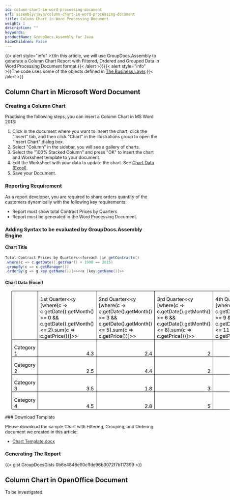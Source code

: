 ```yaml
---
id: column-chart-in-word-processing-document
url: assembly/java/column-chart-in-word-processing-document
title: Column Chart in Word Processing Document
weight: 1
description: ""
keywords: 
productName: GroupDocs.Assembly for Java
hideChildren: False
---
```

{{< alert style="info" >}}In this article, we will use GroupDocs.Assembly to generate a Column Chart Report with Filtered, Ordered and Grouped Data in Word Processing Document format.{{< /alert >}}{{< alert style="info" >}}The code uses some of the objects defined in [The Business Layer](https://docs.groupdocs.com/assembly/java/the-business-layer/).{{< /alert >}}

## Column Chart in Microsoft Word Document

### Creating a Column Chart

Practising the following steps, you can insert a Column Chart in MS Word 2013:

1.  Click in the document where you want to insert the chart, click the "Insert" tab, and then click "Chart" in the illustrations group to open the "Insert Chart" dialog box.
2.  Select "Column" in the sidebar, you will see a gallery of charts.
3.  Select the "100% Stacked Column" and press "OK" to insert the chart and Worksheet template to your document.
4.  Edit the Worksheet with your data to update the chart. See [Chart Data (Excel)](https://docs.groupdocs.com/assembly/java/column-chart-in-word-processing-document/#adding-syntax-to-be-evaluated-by-groupdocsassembly-engine).
5.  Save your Document.

### Reporting Requirement

As a report developer, you are required to share orders quantity of the customers dynamically with the following key requirements:

*   Report must show total Contract Prices by Quarters
*   Report must be generated in the Word Processing Document.

### Adding Syntax to be evaluated by GroupDocs.Assembly Engine

#### Chart Title

```java
Total Contract Prices by Quarters<<foreach [in getContracts()
.where(c => c.getDate().getYear() + 1900 == 2015)
.groupBy(c => c.getManager())
.orderBy(g => g.key.getName())]>><<x [key.getName()]>>
```

#### Chart Data (Excel)

<table class="MsoTableGrid" border="1" cellspacing="0" cellpadding="0" width="710" style="width: 532.45pt; margin-left: 15.75pt; border-collapse: collapse; border-top-color: initial; border-top-style: none; border-top-width: initial; border-right-color: initial; border-right-style: none; border-right-width: initial; border-bottom-color: initial; border-bottom-style: none; border-bottom-width: initial; border-left-color: initial; border-left-style: none; border-left-width: initial;"><tbody><tr><td width="98" valign="top" style="width: 73.65pt; border-top-color: windowtext; border-top-style: solid; border-top-width: 1pt; border-right-color: windowtext; border-right-style: solid; border-right-width: 1pt; border-bottom-color: windowtext; border-bottom-style: solid; border-bottom-width: 1pt; border-left-color: windowtext; border-left-style: solid; border-left-width: 1pt; padding-top: 0in; padding-right: 5.4pt; padding-bottom: 0in; padding-left: 5.4pt;"><p class="MsoNormal" style="margin-bottom: 0.0001pt; line-height: normal;">&nbsp;</p></td><td width="153" valign="bottom" style="width: 114.7pt; border-top-color: windowtext; border-top-style: solid; border-top-width: 1pt; border-right-color: windowtext; border-right-style: solid; border-right-width: 1pt; border-bottom-color: windowtext; border-bottom-style: solid; border-bottom-width: 1pt; border-left-color: initial; border-left-style: none; border-left-width: initial; padding-top: 0in; padding-right: 5.4pt; padding-bottom: 0in; padding-left: 5.4pt;"><p class="MsoNormal" style="margin-bottom: 0.0001pt; line-height: normal;"><span style="color: black;">1st Quarter&lt;&lt;y [where(c =&gt; c.getDate().getMonth() &gt;= 0 &amp;&amp; c.getDate().getMonth() &lt;= 2).sum(c =&gt; c.getPrice())]&gt;&gt;</span></p></td><td width="153" valign="bottom" style="width: 114.7pt; border-top-color: windowtext; border-top-style: solid; border-top-width: 1pt; border-right-color: windowtext; border-right-style: solid; border-right-width: 1pt; border-bottom-color: windowtext; border-bottom-style: solid; border-bottom-width: 1pt; border-left-color: initial; border-left-style: none; border-left-width: initial; padding-top: 0in; padding-right: 5.4pt; padding-bottom: 0in; padding-left: 5.4pt;"><p class="MsoNormal" style="margin-bottom: 0.0001pt; line-height: normal;"><span style="color: black;">2nd Quarter&lt;&lt;y [where(c =&gt; c.getDate().getMonth() &gt;= 3 &amp;&amp; c.getDate().getMonth() &lt;= 5).sum(c =&gt; c.getPrice())]&gt;&gt;</span></p></td><td width="153" valign="bottom" style="width: 114.7pt; border-top-color: windowtext; border-top-style: solid; border-top-width: 1pt; border-right-color: windowtext; border-right-style: solid; border-right-width: 1pt; border-bottom-color: windowtext; border-bottom-style: solid; border-bottom-width: 1pt; border-left-color: initial; border-left-style: none; border-left-width: initial; padding-top: 0in; padding-right: 5.4pt; padding-bottom: 0in; padding-left: 5.4pt;"><p class="MsoNormal" style="margin-bottom: 0.0001pt; line-height: normal;"><span style="color: black;">3rd Quarter&lt;&lt;y [where(c =&gt; c.getDate().getMonth() &gt;= 6 &amp;&amp; c.getDate().getMonth() &lt;= 8).sum(c =&gt; c.getPrice())]&gt;&gt;</span></p></td><td width="153" valign="bottom" style="width: 114.7pt; border-top-color: windowtext; border-top-style: solid; border-top-width: 1pt; border-right-color: windowtext; border-right-style: solid; border-right-width: 1pt; border-bottom-color: windowtext; border-bottom-style: solid; border-bottom-width: 1pt; border-left-color: initial; border-left-style: none; border-left-width: initial; padding-top: 0in; padding-right: 5.4pt; padding-bottom: 0in; padding-left: 5.4pt;"><p class="MsoNormal" style="margin-bottom: 0.0001pt; line-height: normal;"><span style="color: black;">4th Quarter&lt;&lt;y [where(c =&gt; c.getDate().getMonth() &gt;= 9 &amp;&amp; c.getDate().getMonth() &lt;= 11).sum(c =&gt; c.getPrice())]&gt;&gt;</span></p></td></tr><tr><td width="98" valign="bottom" style="width: 73.65pt; border-top-color: initial; border-top-style: none; border-top-width: initial; border-right-color: windowtext; border-right-style: solid; border-right-width: 1pt; border-bottom-color: windowtext; border-bottom-style: solid; border-bottom-width: 1pt; border-left-color: windowtext; border-left-style: solid; border-left-width: 1pt; padding-top: 0in; padding-right: 5.4pt; padding-bottom: 0in; padding-left: 5.4pt;"><p class="MsoNormal" style="margin-bottom: 0.0001pt; line-height: normal;"><span style="color: black;">Category 1</span></p></td><td width="153" valign="bottom" style="width: 114.7pt; border-top-color: initial; border-top-style: none; border-top-width: initial; border-left-color: initial; border-left-style: none; border-left-width: initial; border-bottom-color: windowtext; border-bottom-style: solid; border-bottom-width: 1pt; border-right-color: windowtext; border-right-style: solid; border-right-width: 1pt; padding-top: 0in; padding-right: 5.4pt; padding-bottom: 0in; padding-left: 5.4pt;"><p class="MsoNormal" align="right" style="margin-bottom: 0.0001pt; text-align: right; line-height: normal;"><span style="color: black;">4.3</span></p></td><td width="153" valign="bottom" style="width: 114.7pt; border-top-color: initial; border-top-style: none; border-top-width: initial; border-left-color: initial; border-left-style: none; border-left-width: initial; border-bottom-color: windowtext; border-bottom-style: solid; border-bottom-width: 1pt; border-right-color: windowtext; border-right-style: solid; border-right-width: 1pt; padding-top: 0in; padding-right: 5.4pt; padding-bottom: 0in; padding-left: 5.4pt;"><p class="MsoNormal" align="right" style="margin-bottom: 0.0001pt; text-align: right; line-height: normal;"><span style="color: black;">2.4</span></p></td><td width="153" valign="bottom" style="width: 114.7pt; border-top-color: initial; border-top-style: none; border-top-width: initial; border-left-color: initial; border-left-style: none; border-left-width: initial; border-bottom-color: windowtext; border-bottom-style: solid; border-bottom-width: 1pt; border-right-color: windowtext; border-right-style: solid; border-right-width: 1pt; padding-top: 0in; padding-right: 5.4pt; padding-bottom: 0in; padding-left: 5.4pt;"><p class="MsoNormal" align="right" style="margin-bottom: 0.0001pt; text-align: right; line-height: normal;"><span style="color: black;">2</span></p></td><td width="153" valign="bottom" style="width: 114.7pt; border-top-color: initial; border-top-style: none; border-top-width: initial; border-left-color: initial; border-left-style: none; border-left-width: initial; border-bottom-color: windowtext; border-bottom-style: solid; border-bottom-width: 1pt; border-right-color: windowtext; border-right-style: solid; border-right-width: 1pt; padding-top: 0in; padding-right: 5.4pt; padding-bottom: 0in; padding-left: 5.4pt;"><p class="MsoNormal" align="right" style="margin-bottom: 0.0001pt; text-align: right; line-height: normal;"><span style="color: black;">3</span></p></td></tr><tr><td width="98" valign="bottom" style="width: 73.65pt; border-top-color: initial; border-top-style: none; border-top-width: initial; border-right-color: windowtext; border-right-style: solid; border-right-width: 1pt; border-bottom-color: windowtext; border-bottom-style: solid; border-bottom-width: 1pt; border-left-color: windowtext; border-left-style: solid; border-left-width: 1pt; padding-top: 0in; padding-right: 5.4pt; padding-bottom: 0in; padding-left: 5.4pt;"><p class="MsoNormal" style="margin-bottom: 0.0001pt; line-height: normal;"><span style="color: black;">Category 2</span></p></td><td width="153" valign="bottom" style="width: 114.7pt; border-top-color: initial; border-top-style: none; border-top-width: initial; border-left-color: initial; border-left-style: none; border-left-width: initial; border-bottom-color: windowtext; border-bottom-style: solid; border-bottom-width: 1pt; border-right-color: windowtext; border-right-style: solid; border-right-width: 1pt; padding-top: 0in; padding-right: 5.4pt; padding-bottom: 0in; padding-left: 5.4pt;"><p class="MsoNormal" align="right" style="margin-bottom: 0.0001pt; text-align: right; line-height: normal;"><span style="color: black;">2.5</span></p></td><td width="153" valign="bottom" style="width: 114.7pt; border-top-color: initial; border-top-style: none; border-top-width: initial; border-left-color: initial; border-left-style: none; border-left-width: initial; border-bottom-color: windowtext; border-bottom-style: solid; border-bottom-width: 1pt; border-right-color: windowtext; border-right-style: solid; border-right-width: 1pt; padding-top: 0in; padding-right: 5.4pt; padding-bottom: 0in; padding-left: 5.4pt;"><p class="MsoNormal" align="right" style="margin-bottom: 0.0001pt; text-align: right; line-height: normal;"><span style="color: black;">4.4</span></p></td><td width="153" valign="bottom" style="width: 114.7pt; border-top-color: initial; border-top-style: none; border-top-width: initial; border-left-color: initial; border-left-style: none; border-left-width: initial; border-bottom-color: windowtext; border-bottom-style: solid; border-bottom-width: 1pt; border-right-color: windowtext; border-right-style: solid; border-right-width: 1pt; padding-top: 0in; padding-right: 5.4pt; padding-bottom: 0in; padding-left: 5.4pt;"><p class="MsoNormal" align="right" style="margin-bottom: 0.0001pt; text-align: right; line-height: normal;"><span style="color: black;">2</span></p></td><td width="153" valign="bottom" style="width: 114.7pt; border-top-color: initial; border-top-style: none; border-top-width: initial; border-left-color: initial; border-left-style: none; border-left-width: initial; border-bottom-color: windowtext; border-bottom-style: solid; border-bottom-width: 1pt; border-right-color: windowtext; border-right-style: solid; border-right-width: 1pt; padding-top: 0in; padding-right: 5.4pt; padding-bottom: 0in; padding-left: 5.4pt;"><p class="MsoNormal" align="right" style="margin-bottom: 0.0001pt; text-align: right; line-height: normal;"><span style="color: black;">2</span></p></td></tr><tr><td width="98" valign="bottom" style="width: 73.65pt; border-top-color: initial; border-top-style: none; border-top-width: initial; border-right-color: windowtext; border-right-style: solid; border-right-width: 1pt; border-bottom-color: windowtext; border-bottom-style: solid; border-bottom-width: 1pt; border-left-color: windowtext; border-left-style: solid; border-left-width: 1pt; padding-top: 0in; padding-right: 5.4pt; padding-bottom: 0in; padding-left: 5.4pt;"><p class="MsoNormal" style="margin-bottom: 0.0001pt; line-height: normal;"><span style="color: black;">Category 3</span></p></td><td width="153" valign="bottom" style="width: 114.7pt; border-top-color: initial; border-top-style: none; border-top-width: initial; border-left-color: initial; border-left-style: none; border-left-width: initial; border-bottom-color: windowtext; border-bottom-style: solid; border-bottom-width: 1pt; border-right-color: windowtext; border-right-style: solid; border-right-width: 1pt; padding-top: 0in; padding-right: 5.4pt; padding-bottom: 0in; padding-left: 5.4pt;"><p class="MsoNormal" align="right" style="margin-bottom: 0.0001pt; text-align: right; line-height: normal;"><span style="color: black;">3.5</span></p></td><td width="153" valign="bottom" style="width: 114.7pt; border-top-color: initial; border-top-style: none; border-top-width: initial; border-left-color: initial; border-left-style: none; border-left-width: initial; border-bottom-color: windowtext; border-bottom-style: solid; border-bottom-width: 1pt; border-right-color: windowtext; border-right-style: solid; border-right-width: 1pt; padding-top: 0in; padding-right: 5.4pt; padding-bottom: 0in; padding-left: 5.4pt;"><p class="MsoNormal" align="right" style="margin-bottom: 0.0001pt; text-align: right; line-height: normal;"><span style="color: black;">1.8</span></p></td><td width="153" valign="bottom" style="width: 114.7pt; border-top-color: initial; border-top-style: none; border-top-width: initial; border-left-color: initial; border-left-style: none; border-left-width: initial; border-bottom-color: windowtext; border-bottom-style: solid; border-bottom-width: 1pt; border-right-color: windowtext; border-right-style: solid; border-right-width: 1pt; padding-top: 0in; padding-right: 5.4pt; padding-bottom: 0in; padding-left: 5.4pt;"><p class="MsoNormal" align="right" style="margin-bottom: 0.0001pt; text-align: right; line-height: normal;"><span style="color: black;">3</span></p></td><td width="153" valign="bottom" style="width: 114.7pt; border-top-color: initial; border-top-style: none; border-top-width: initial; border-left-color: initial; border-left-style: none; border-left-width: initial; border-bottom-color: windowtext; border-bottom-style: solid; border-bottom-width: 1pt; border-right-color: windowtext; border-right-style: solid; border-right-width: 1pt; padding-top: 0in; padding-right: 5.4pt; padding-bottom: 0in; padding-left: 5.4pt;"><p class="MsoNormal" align="right" style="margin-bottom: 0.0001pt; text-align: right; line-height: normal;"><span style="color: black;">5</span></p></td></tr><tr><td width="98" valign="bottom" style="width: 73.65pt; border-top-color: initial; border-top-style: none; border-top-width: initial; border-right-color: windowtext; border-right-style: solid; border-right-width: 1pt; border-bottom-color: windowtext; border-bottom-style: solid; border-bottom-width: 1pt; border-left-color: windowtext; border-left-style: solid; border-left-width: 1pt; padding-top: 0in; padding-right: 5.4pt; padding-bottom: 0in; padding-left: 5.4pt;"><p class="MsoNormal" style="margin-bottom: 0.0001pt; line-height: normal;"><span style="color: black;">Category 4</span></p></td><td width="153" valign="bottom" style="width: 114.7pt; border-top-color: initial; border-top-style: none; border-top-width: initial; border-left-color: initial; border-left-style: none; border-left-width: initial; border-bottom-color: windowtext; border-bottom-style: solid; border-bottom-width: 1pt; border-right-color: windowtext; border-right-style: solid; border-right-width: 1pt; padding-top: 0in; padding-right: 5.4pt; padding-bottom: 0in; padding-left: 5.4pt;"><p class="MsoNormal" align="right" style="margin-bottom: 0.0001pt; text-align: right; line-height: normal;"><span style="color: black;">4.5</span></p></td><td width="153" valign="bottom" style="width: 114.7pt; border-top-color: initial; border-top-style: none; border-top-width: initial; border-left-color: initial; border-left-style: none; border-left-width: initial; border-bottom-color: windowtext; border-bottom-style: solid; border-bottom-width: 1pt; border-right-color: windowtext; border-right-style: solid; border-right-width: 1pt; padding-top: 0in; padding-right: 5.4pt; padding-bottom: 0in; padding-left: 5.4pt;"><p class="MsoNormal" align="right" style="margin-bottom: 0.0001pt; text-align: right; line-height: normal;"><span style="color: black;">2.8</span></p></td><td width="153" valign="bottom" style="width: 114.7pt; border-top-color: initial; border-top-style: none; border-top-width: initial; border-left-color: initial; border-left-style: none; border-left-width: initial; border-bottom-color: windowtext; border-bottom-style: solid; border-bottom-width: 1pt; border-right-color: windowtext; border-right-style: solid; border-right-width: 1pt; padding-top: 0in; padding-right: 5.4pt; padding-bottom: 0in; padding-left: 5.4pt;"><p class="MsoNormal" align="right" style="margin-bottom: 0.0001pt; text-align: right; line-height: normal;"><span style="color: black;">5</span></p></td><td width="153" valign="bottom" style="width: 114.7pt; border-top-color: initial; border-top-style: none; border-top-width: initial; border-left-color: initial; border-left-style: none; border-left-width: initial; border-bottom-color: windowtext; border-bottom-style: solid; border-bottom-width: 1pt; border-right-color: windowtext; border-right-style: solid; border-right-width: 1pt; padding-top: 0in; padding-right: 5.4pt; padding-bottom: 0in; padding-left: 5.4pt;"><p class="MsoNormal" align="right" style="margin-bottom: 0.0001pt; text-align: right; line-height: normal;"><span style="color: black;">2</span></p></td></tr></tbody></table>
### Download Template

Please download the sample Chart with Filtering, Grouping, and Ordering document we created in this article:

*   [Chart Template.docx](https://github.com/groupdocs-assembly/GroupDocs.Assembly-for-Java/blob/master/Examples/GroupDocs.Assembly.Examples.Java/Data/Storage/Word%20Templates/Chart%20with%20Filtering%2C%20Grouping%2C%20and%20Ordering.docx?raw=true)

### Generating The Report

{{< gist GroupDocsGists 0b6e4846e90cffde96b3072f7b117399 >}}

## Column Chart in OpenOffice Document

To be investigated.
